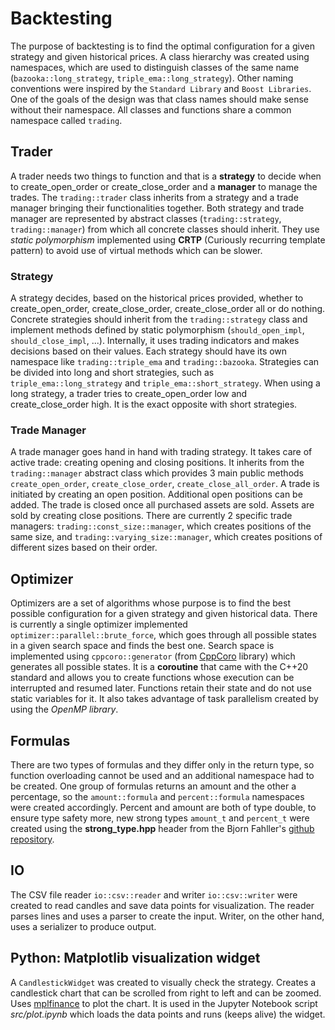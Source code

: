 # Backtesting
The purpose of backtesting is to find the optimal configuration for a given strategy and given historical prices.
A class hierarchy was created using namespaces, which are used to distinguish classes of the same name  (`bazooka::long_strategy`, `triple_ema::long_strategy`).
Other naming conventions were inspired by the `Standard Library` and `Boost Libraries`. 
One of the goals of the design was that class names should make sense without their namespace.
All classes and functions share a common namespace called `trading`.

## Trader
A trader needs two things to function and that is a __strategy__ to decide when to create_open_order or create_close_order and a __manager__ to manage the trades.
The `trading::trader` class inherits from a strategy and a trade manager bringing their functionalities together.
Both strategy and trade manager are represented by abstract classes (`trading::strategy`, `trading::manager`) from which all concrete classes should inherit.
They use *static polymorphism* implemented using __CRTP__ (Curiously recurring template pattern) to avoid use of virtual methods which can be slower.

### Strategy
A strategy decides, based on the historical prices provided, whether to create_open_order, create_close_order, create_close_order all or do nothing.
Concrete strategies should inherit from the `trading::strategy` class and implement methods defined by static polymorphism (`should_open_impl`, `should_close_impl`, ...).
Internally, it uses trading indicators and makes decisions based on their values.
Each strategy should have its own namespace like `trading::triple_ema` and `trading::bazooka`.
Strategies can be divided into long and short strategies, such as `triple_ema::long_strategy` and `triple_ema::short_strategy`.
When using a long strategy, a trader tries to create_open_order low and create_close_order high. It is the exact opposite with short strategies.

### Trade Manager
A trade manager goes hand in hand with trading strategy.
It takes care of active trade: creating opening and closing positions.
It inherits from the `trading::manager` abstract class which provides 3 main public methods `create_open_order`, `create_close_order`, `create_close_all_order`.
A trade is initiated by creating an open position.
Additional open positions can be added.
The trade is closed once all purchased assets are sold.
Assets are sold by creating close positions.
There are currently 2 specific trade managers: `trading::const_size::manager`, which creates positions of the same size, and `trading::varying_size::manager`, which creates positions of different sizes based on their order.

## Optimizer
Optimizers are a set of algorithms whose purpose is to find the best possible configuration for a given strategy and given historical data.
There is currently a single optimizer implemented `optimizer::parallel::brute_force`, which goes through all possible states in a given search space and finds the best one.
Search space is implemented using `cppcoro::generator` (from [CppCoro](https://github.com/lewissbaker/cppcoro) library) which generates all possible states.
It is a __coroutine__ that came with the C++20 standard and allows you to create functions whose execution can be interrupted and resumed later.
Functions retain their state and do not use static variables for it.
It also takes advantage of task parallelism created by using the *OpenMP library*.

## Formulas
There are two types of formulas and they differ only in the return type, so function overloading cannot be used and an additional namespace had to be created.
One group of formulas returns an amount and the other a percentage, so the `amount::formula` and `percent::formula` namespaces were created accordingly.
Percent and amount are both of type double, to ensure type safety more, new strong types `amount_t` and `percent_t` were created using the __strong_type.hpp__ header from the Bjorn Fahller's [github repository](https://github.com/rollbear/strong_type).

## IO
The CSV file reader `io::csv::reader` and writer `io::csv::writer` were created to read candles and save data points for visualization.
The reader parses lines and uses a parser to create the input.
Writer, on the other hand, uses a serializer to produce output.

## Python: Matplotlib visualization widget
A `CandlestickWidget` was created to visually check the strategy.
Creates a candlestick chart that can be scrolled from right to left and can be zoomed.
Uses [mplfinance](https://github.com/matplotlib/mplfinance) to plot the chart.
It is used in the Jupyter Notebook script *src/plot.ipynb* which loads the data points and runs (keeps alive) the widget.

